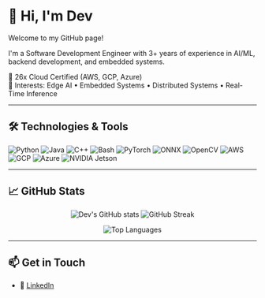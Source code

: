 # 👋 Hi, I'm Dev  
Welcome to my GitHub page!

I'm a Software Development Engineer with 3+ years of experience in AI/ML, backend development, and embedded systems.  

📜 26x Cloud Certified (AWS, GCP, Azure)  
🔧 Interests: Edge AI • Embedded Systems • Distributed Systems • Real-Time Inference

---

## 🛠️ Technologies & Tools

![Python](https://img.shields.io/badge/-Python-3776AB?style=flat&logo=python&logoColor=white)
![Java](https://img.shields.io/badge/-Java-007396?style=flat&logo=java&logoColor=white)
![C++](https://img.shields.io/badge/-C++-00599C?style=flat&logo=c%2B%2B&logoColor=white)
![Bash](https://img.shields.io/badge/-Bash-4EAA25?style=flat&logo=gnu-bash&logoColor=white)
![PyTorch](https://img.shields.io/badge/-PyTorch-EE4C2C?style=flat&logo=pytorch&logoColor=white)
![ONNX](https://img.shields.io/badge/-ONNX-005CED?style=flat&logo=onnx&logoColor=white)
![OpenCV](https://img.shields.io/badge/-OpenCV-5C3EE8?style=flat&logo=opencv&logoColor=white)
![AWS](https://img.shields.io/badge/-AWS-232F3E?style=flat&logo=amazon-aws&logoColor=white)
![GCP](https://img.shields.io/badge/-GCP-4285F4?style=flat&logo=google-cloud&logoColor=white)
![Azure](https://img.shields.io/badge/-Azure-0078D4?style=flat&logo=microsoft-azure&logoColor=white)
![NVIDIA Jetson](https://img.shields.io/badge/-Jetson%20TX2-76B900?style=flat&logo=nvidia&logoColor=white)

---

## 📈 GitHub Stats

<p align="center">
  <img src="https://github-readme-stats.vercel.app/api?username=devthonangi&show_icons=true&theme=default" alt="Dev's GitHub stats" />
  <img src="https://github-readme-streak-stats.herokuapp.com/?user=devthonangi&theme=default" alt="GitHub Streak" />
</p>

<p align="center">
  <img src="https://github-readme-stats.vercel.app/api/top-langs/?username=devthonangi&layout=compact&theme=default" alt="Top Languages" />
</p>

---

## 📫 Get in Touch

- 💼 [LinkedIn](https://www.linkedin.com/in/thonangidev/)  

